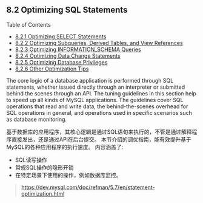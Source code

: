 ## 8.2 Optimizing SQL Statements


Table of Contents

- [8.2.1 Optimizing SELECT Statements](./8.2.1-select-optimization.md)
- [8.2.2 Optimizing Subqueries, Derived Tables, and View References](./8.2.2-subquery-optimization.md)
- [8.2.3 Optimizing INFORMATION_SCHEMA Queries](./8.2.3-information-schema-optimization.md)
- [8.2.4 Optimizing Data Change Statements](./8.2.4-data-change-optimization.md)
- [8.2.5 Optimizing Database Privileges](./8.2.5-permission-optimization.md)
- [8.2.6 Other Optimization Tips](./8.2.6-miscellaneous-optimization-tips.md)


The core logic of a database application is performed through SQL statements, whether issued directly through an interpreter or submitted behind the scenes through an API. The tuning guidelines in this section help to speed up all kinds of MySQL applications. The guidelines cover SQL operations that read and write data, the behind-the-scenes overhead for SQL operations in general, and operations used in specific scenarios such as database monitoring.

基于数据库的应用程序，其核心逻辑是通过SQL语句来执行的，不管是通过解释程序直接发出，还是通过API在后台提交。
本节介绍的调优指南，能有效提升基于MySQL的各种应用程序的执行速度。
内容涵盖了:

- SQL读写操作
- 常规SQL操作的隐形开销
- 在特定场景下使用的操作，例如数据库监控。


> https://dev.mysql.com/doc/refman/5.7/en/statement-optimization.html

